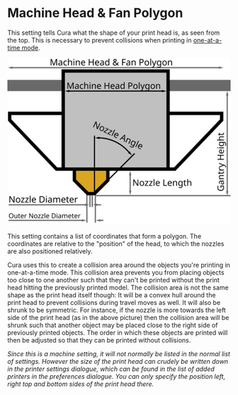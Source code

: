 Machine Head & Fan Polygon
====
This setting tells Cura what the shape of your print head is, as seen from the top. This is necessary to prevent collisions when printing in [one-at-a-time mode](../blackmagic/print_sequence.md).

![Dimensions of the print head](../images/head_dimensions.svg)

This setting contains a list of coordinates that form a polygon. The coordinates are relative to the "position" of the head, to which the nozzles are also positioned relatively.

Cura uses this to create a collision area around the objects you're printing in one-at-a-time mode. This collision area prevents you from placing objects too close to one another such that they can't be printed without the print head hitting the previously printed model. The collision area is not the same shape as the print head itself though: It will be a convex hull around the print head to prevent collisions during travel moves as well. It will also be shrunk to be symmetric. For instance, if the nozzle is more towards the left side of the print head (as in the above picture) then the collision area will be shrunk such that another object may be placed close to the right side of previously printed objects. The order in which these objects are printed will then be adjusted so that they can be printed without collisions.

*Since this is a machine setting, it will not normally be listed in the normal list of settings. However the size of the print head can crudely be written down in the printer settings dialogue, which can be found in the list of added printers in the preferences dialogue. You can only specify the position left, right top and bottom sides of the print head there.*